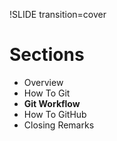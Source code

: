 !SLIDE transition=cover

Sections
========

* Overview
* How To Git
* **Git Workflow**
* How To GitHub
* Closing Remarks
